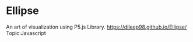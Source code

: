 # Ellipse
An art of visualization using P5.js Library.
https://dileep98.github.io/Ellipse/
Topic:Javascript
